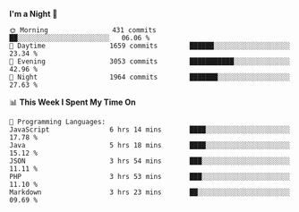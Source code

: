 <!--START_SECTION:waka-->
**I'm a Night 🦉** 

```text
🌞 Morning                431 commits         ██░░░░░░░░░░░░░░░░░░░░░░░   06.06 % 
🌆 Daytime                1659 commits        ██████░░░░░░░░░░░░░░░░░░░   23.34 % 
🌃 Evening                3053 commits        ███████████░░░░░░░░░░░░░░   42.96 % 
🌙 Night                  1964 commits        ███████░░░░░░░░░░░░░░░░░░   27.63 % 
```


📊 **This Week I Spent My Time On** 

```text
💬 Programming Languages: 
JavaScript               6 hrs 14 mins       ████░░░░░░░░░░░░░░░░░░░░░   17.78 % 
Java                     5 hrs 18 mins       ████░░░░░░░░░░░░░░░░░░░░░   15.12 % 
JSON                     3 hrs 54 mins       ███░░░░░░░░░░░░░░░░░░░░░░   11.11 % 
PHP                      3 hrs 53 mins       ███░░░░░░░░░░░░░░░░░░░░░░   11.10 % 
Markdown                 3 hrs 23 mins       ██░░░░░░░░░░░░░░░░░░░░░░░   09.69 % 
```


<!--END_SECTION:waka-->
